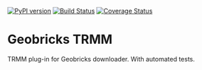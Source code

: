 [![PyPI version](https://badge.fury.io/py/GeobricksTRMM.svg)](http://badge.fury.io/py/GeobricksTRMM)
[![Build Status](https://travis-ci.org/geobricks/geobricks_trmm.svg)](https://travis-ci.org/geobricks/geobricks_trmm)
[![Coverage Status](https://coveralls.io/repos/geobricks/geobricks_downloader/badge.svg?branch=development)](https://coveralls.io/r/geobricks/geobricks_downloader?branch=development)

Geobricks TRMM
==============

TRMM plug-in for Geobricks downloader. With automated tests. 
